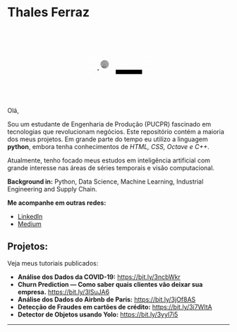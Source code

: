 # Thales Ferraz
<p align="center"><img alt="Colaboratory logo" width="32%" src="https://github.com/FerrazThales/FerrazThales/blob/main/logo_gif.gif?raw=true"></p>

<p> Olá,</p>

<p>Sou um estudante de Engenharia de Produção (PUCPR) fascinado em tecnologias que revolucionam negócios. Este repositório contém a maioria dos meus projetos. Em grande parte do tempo eu utilizo a linguagem <strong>python</strong>, embora tenha conhecimentos de <i>HTML, CSS, Octave e C++</i>.</p>

<p>Atualmente, tenho focado meus estudos em inteligência artificial com grande interesse nas áreas de séries temporais e visão computacional.</p>



</font>
<p></p>

**Background in:** Python, Data Science, Machine Learning, Industrial Engineering and Supply Chain.

**Me acompanhe em outras redes:**
* [LinkedIn](https://www.linkedin.com/in/thalesdefreitasferraz/)
* [Medium](https://thalesferraz.medium.com/)


## Projetos:
Veja meus tutoriais publicados:

* **Análise dos Dados da COVID-19:** https://bit.ly/3ncbWkr
* **Churn Prediction — Como saber quais clientes vão deixar sua empresa.** https://bit.ly/3lSuJA6
* **Análise dos Dados do Airbnb de Paris:** https://bit.ly/3jOf8AS
* **Detecção de Fraudes em cartões de crédito:** https://bit.ly/3i7WItA
* **Detector de Objetos usando Yolo:** https://bit.ly/3yyl7i5

---

